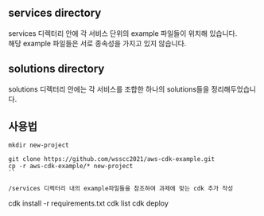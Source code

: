 
## services directory
services 디렉터리 안에 각 서비스 단위의 example 파일들이 위치해 있습니다.  
해당 example 파일들은 서로 종속성을 가지고 있지 않습니다.


## solutions directory
solutions 디렉터리 안에는 각 서비스를 조합한 하나의 solutions들을 정리해두었습니다.

## 사용법
```
mkdir new-project

git clone https://github.com/wsscc2021/aws-cdk-example.git
cp -r aws-cdk-example/* new-project
``

/services 디렉터리 내의 example파일들을 참조하여 과제에 맞는 cdk 추가 작성
```
cdk install -r requirements.txt
cdk list
cdk deploy <stack-name>
```